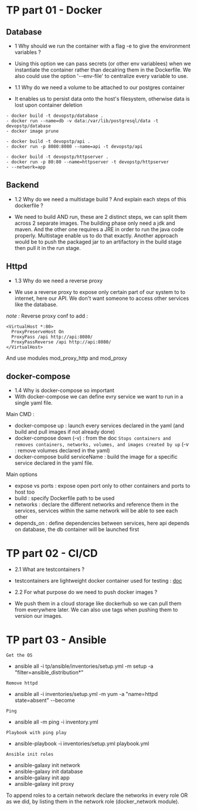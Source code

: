 # TP part 01 - Docker

## Database

- 1 Why should we run the container with a flag -e to give the environment variables ?

- Using this option we can pass secrets (or other env variablees) when we instantiate the container rather than decalring them in the Dockerfile. We also could use the option '--env-file' to centralize every variable to use.

- 1.1 Why do we need a volume to be attached to our postgres container

- It enables us to persist data onto the host's filesystem, otherwise data is lost upon container deletion


```
- docker build -t devopstp/database .
- docker run --name=db -v data:/var/lib/postgresql/data -t devopstp/database
- docker image prune

- docker build -t devopstp/api .
- docker run -p 8080:8080 --name=api -t devopstp/api

- docker build -t devopstp/httpserver .
- docker run -p 80:80 --name=httpserver -t devopstp/httpserver
- --network=app
```

## Backend

- 1.2 Why do we need a multistage build ? And explain each steps of
this dockerfile ?

- We need to build AND run, these are 2 distinct steps, we can split them across 2 separate images. The building phase only need a jdk and maven. And the other one requires a JRE in order to run the java code properly. Multistage enable us to do that exactly. Another approach would be to push the packaged jar to an artifactory in the build stage then pull it in the run stage.

## Httpd

- 1.3 Why do we need a reverse proxy

- We use a reverse proxy to expose only certain part of our system to to internet, here our API. We don't want someone to access other services like the database.

*note :*
Reverse proxy conf to add :
```
<VirtualHost *:80>
  ProxyPreserveHost On
  ProxyPass /api http://api:8080/
  ProxyPassReverse /api http://api:8080/
</VirtualHost>
```
And use modules mod_proxy_http and mod_proxy

## docker-compose

- 1.4 Why is docker-compose so important
- With docker-compose we can define evry service we want to run in a single yaml file.

Main CMD :
- docker-compose up : launch every services declared in the yaml (and build and pull images if not already done)
- docker-compose down (-v) : from the doc `Stops containers and removes containers, networks, volumes, and images created by up` (-v : remove volumes declared in the yaml)
- docker-compose build serviceName : build the image for a specific service declared in the yaml file.

Main options
- expose vs ports : expose open port only to other containers and ports to host too
- build : specify Dockerfile path to be used
- networks : declare the different networks and reference them in the services, services within the same network will be able to see each other
- depends_on : define dependencies between services, here api depends on database, the db container will be launched first


# TP part 02 - CI/CD

- 2.1 What are testcontainers ?
- testcontainers are lightweight docker container used for testing : [doc](https://www.testcontainers.org/)

- 2.2 For what purpose do we need to push docker images ?
- We push them in a cloud storage like dockerhub so we can pull them from everywhere later. We can also use tags when pushing them to version our images.

# TP part 03 - Ansible 

`Get the OS`
* ansible all -i tp/ansible/inventories/setup.yml -m setup -a "filter=ansible_distribution*"

`Remove httpd`
* ansible all -i inventories/setup.yml -m yum -a "name=httpd state=absent" --become

`Ping`
* ansible all -m ping -i inventory.yml

`Playbook with ping play`
* ansible-playbook -i inventories/setup.yml playbook.yml

`Ansible init roles`
- ansible-galaxy init network
- ansible-galaxy init database
- ansible-galaxy init app
- ansible-galaxy init proxy

To append roles to a certain network declare the networks in every role OR as we did, by listing them in the network role (docker_network module).
